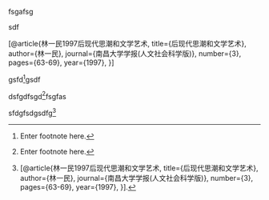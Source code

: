 fsgafsg

sdf

[@article{林一民1997后现代思潮和文学艺术,
  title={后现代思潮和文学艺术},
  author={林一民},
  journal={南昌大学学报(人文社会科学版)},
  number={3},
  pages={63-69},
  year={1997},
}]

gsfd[^6]gsdf

dsfgdfsgd[^5]fsgfas

sfdgfsdgsdfg[^1]

[^1]: [@article{林一民1997后现代思潮和文学艺术,
  title={后现代思潮和文学艺术},
  author={林一民},
  journal={南昌大学学报(人文社会科学版)},
  number={3},
  pages={63-69},
  year={1997},
}].[^2]

[^2]: Enter footnote here.[^3]

[^3]: Enter footnote here.[^4]

[^4]: Enter footnote here.

[^5]: Enter footnote here.

[^6]: Enter footnote here.

